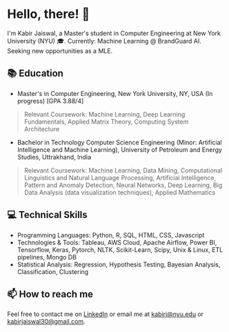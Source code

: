 
# Hello, there! 👋

I'm Kabir Jaiswal, a Master's student in Computer Engineering at New York University (NYU) 🎓. Currently:  Machine Learning @ BrandGuard AI. 
Seeking new opportunities as a MLE.
## 📚 Education

- Master's in Computer Engineering, New York University, NY, USA (In progress) [GPA 3.88/4]
>
>Relevant Coursework: Machine Learning, Deep Learning Fundamentals, Applied Matrix Theory, Computing System Architecture
>

- Bachelor in Technology Computer Science Engineering (Minor: Artificial Intelligence and Machine Learning), University of Petroleum and Energy Studies, Uttrakhand, India
>
> Relevant Coursework: Machine Learning, Data Mining, Computational Linguistics and Natural Language Processing, Artificial Intelligence, Pattern and Anomaly Detection, Neural Networks, Deep Learning, Big Data Analysis (data visualization techniques), Applied Mathematics
>

## 💻 Technical Skills

- Programming Languages: Python, R, SQL, HTML, CSS, Javascript
- Technologies & Tools: Tableau, AWS Cloud, Apache Airflow, Power BI, Tensorflow, Keras, Pytorch, NLTK, Scikit-Learn, Scipy, Unix & Linux, ETL pipelines, Mongo DB
- Statistical Analysis: Regression, Hypothesis Testing, Bayesian Analysis, Classification, Clustering

## 📫 How to reach me

Feel free to contact me on [LinkedIn](https://www.linkedin.com/in/kabir-j-b81212105/) or email me at kabirj@nyu.edu or kabirjaiswal30@gmail.com.


